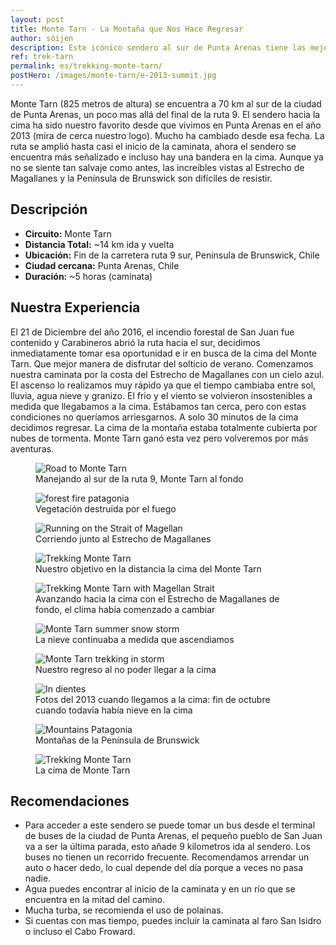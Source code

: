 ```yaml
---
layout: post
title: Monte Tarn - La Montaña que Nos Hace Regresar
author: sóijen
description: Este icónico sendero al sur de Punta Arenas tiene las mejores vistas al Estrecho de Magallanes y la Península de Brunswick.
ref: trek-tarn
permalink: es/trekking-monte-tarn/
postHero: /images/monte-tarn/e-2013-summit.jpg
---
```

Monte Tarn (825 metros de altura) se encuentra a 70 km al sur de la ciudad de Punta Arenas, un poco mas allá del final de la ruta 9. El sendero hacia la cima ha sido nuestro favorito desde que vivimos en Punta Arenas en el año 2013 (mira de cerca nuestro logo). Mucho ha cambiado desde esa fecha. La ruta se amplió hasta casi el inicio de la caminata, ahora el sendero se encuentra más señalizado e incluso hay una bandera en la cima. Aunque ya no se siente tan salvaje como antes, las increíbles vistas al Estrecho de Magallanes y la Península de Brunswick son difíciles de resistir.

<h2>Descripción</h2>
<ul class="post-stats bullets">
  <li><strong>Circuito:</strong> Monte Tarn</li>
  <li><strong>Distancia Total:</strong> ~14 km ida y vuelta</li>
  <li><strong>Ubicación:</strong> Fin de la carretera ruta 9 sur, Península de Brunswick, Chile</li>
  <li><strong>Ciudad cercana:</strong> Punta Arenas, Chile</li>
  <li><strong>Duración:</strong> ~5 horas (caminata)</li>
</ul>

<h2>Nuestra Experiencia</h2>
El 21 de Diciembre del año 2016, el incendio forestal de San Juan fue contenido y Carabineros abrió la ruta hacia el sur, decidimos inmediatamente tomar esa oportunidad e ir en busca de la cima del Monte Tarn. Que mejor manera de disfrutar del solticio de verano. Comenzamos nuestra caminata  por la costa del Estrecho de Magallanes con un cielo azul. El ascenso lo realizamos muy rápido ya que el tiempo cambiaba entre sol, lluvia, agua nieve y granizo. El frio y el viento se volvieron insostenibles a medida que llegabamos a la cima. Estábamos tan cerca, pero con estas condiciones no queríamos arriesgarnos. A solo 30 minutos de la cima decidimos regresar. La cima de la montaña estaba totalmente cubierta por nubes de tormenta. Monte Tarn ganó esta vez pero volveremos por más aventuras.

<figure class="figure">
  <img class="image" src="/images/monte-tarn/road.jpg"
      alt="Road to Monte Tarn">
     <figcaption class="img-caption">Manejando al sur de la ruta 9, Monte Tarn al fondo</figcaption>
</figure>
<figure class="figure">
  <img class="image" src="/images/monte-tarn/fire.jpg"
      alt="forest fire patagonia">
     <figcaption class="img-caption">Vegetación destruida por el fuego</figcaption>
</figure>
<figure class="figure">
  <img class="image" src="/images/monte-tarn/j-estrecho.jpg"
      alt="Running on the Strait of Magellan">
     <figcaption class="img-caption">Corriendo junto al Estrecho de Magallanes</figcaption>
</figure>
<figure class="figure">
  <img class="image" src="/images/monte-tarn/monte-tarn.jpg"
      alt="Trekking Monte Tarn">
     <figcaption class="img-caption">Nuestro objetivo en la distancia la cima del Monte Tarn</figcaption>
</figure>
<figure class="figure">
  <img class="image" src="/images/monte-tarn/j-h-e-estrecho.jpg"
      alt="Trekking Monte Tarn with Magellan Strait">
     <figcaption class="img-caption">Avanzando hacia la cima con el Estrecho de Magallanes de fondo, el clima había comenzado a cambiar</figcaption>
</figure>
<figure class="figure">
  <img class="image" src="/images/monte-tarn/j-h-e-storm.jpg"
      alt="Monte Tarn summer snow storm">
     <figcaption class="img-caption">La nieve continuaba a medida que ascendiamos</figcaption>
</figure>
<figure class="figure">
  <img class="image" src="/images/monte-tarn/storm-descent.jpg"
      alt="Monte Tarn trekking in storm">
     <figcaption class="img-caption">Nuestro regreso al no poder llegar a la cima</figcaption>
</figure>
<figure class="figure">
  <img class="image" src="/images/monte-tarn/j-2013-snow.jpg"
      alt="In dientes">
     <figcaption class="img-caption">Fotos del 2013 cuando llegamos a la cima: fin de octubre cuando todavía había nieve en la cima</figcaption>
</figure>
<figure class="figure">
  <img class="image" src="/images/monte-tarn/j-2013-mountains.jpg"
      alt="Mountains Patagonia">
     <figcaption class="img-caption">Montañas de la Península de Brunswick</figcaption>
</figure>
<figure class="figure">
  <img class="image" src="/images/monte-tarn/j-2013-summit.jpg"
      alt="Trekking Monte Tarn">
     <figcaption class="img-caption">La cima de Monte Tarn</figcaption>
</figure>

<h2>Recomendaciones</h2>
<ul class="bullets">
<li>Para acceder a este sendero se puede tomar un bus desde el terminal de buses de la ciudad de Punta Arenas, el pequeño pueblo de San Juan va a ser la última parada,  esto añade 9 kilometros ida al sendero. Los buses no tienen un recorrido frecuente. Recomendamos arrendar un auto o hacer dedo, lo cual depende del día porque a veces no pasa nadie.</li>
<li>Agua puedes encontrar al inicio de la caminata y en un rio que se encuentra en la mitad del camino.</li>
<li>Mucha turba, se recomienda el uso de polainas.</li>
<li>Si cuentas con mas tiempo, puedes incluir la caminata al faro San Isidro o incluso el Cabo Froward.</li>
</ul>
